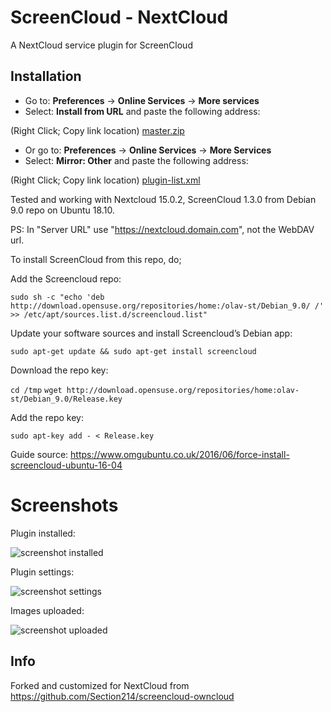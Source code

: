 # ScreenCloud - NextCloud

A NextCloud service plugin for ScreenCloud

## Installation

* Go to: **Preferences** -> **Online Services** -> **More services**
* Select: **Install from URL** and paste the following address:

(Right Click; Copy link location) [master.zip](https://github.com/tmiland/screencloud-nextcloud/archive/master.zip)

* Or go to: **Preferences** -> **Online Services** -> **More Services**
* Select: **Mirror: Other** and paste the following address:

(Right Click; Copy link location) [plugin-list.xml](https://github.com/tmiland/screencloud-nextcloud/raw/master/plugin-list.xml)

Tested and working with Nextcloud 15.0.2, ScreenCloud 1.3.0 from Debian 9.0 repo on Ubuntu 18.10.

PS: In "Server URL" use "https://nextcloud.domain.com", not the WebDAV url.

To install ScreenCloud from this repo, do;

Add the Screencloud repo:

`sudo sh -c "echo 'deb http://download.opensuse.org/repositories/home:/olav-st/Debian_9.0/ /' >> /etc/apt/sources.list.d/screencloud.list"`

Update your software sources and install Screencloud’s Debian app:

`sudo apt-get update && sudo apt-get install screencloud`

Download the repo key:

`cd /tmp`
`wget http://download.opensuse.org/repositories/home:olav-st/Debian_9.0/Release.key`

Add the repo key:

`sudo apt-key add - < Release.key`

Guide source: https://www.omgubuntu.co.uk/2016/06/force-install-screencloud-ubuntu-16-04

# Screenshots

Plugin installed:

![screenshot installed](https://raw.githubusercontent.com/tmiland/screencloud-nextcloud/master/Screenshot%20at%2017_56_41.png?raw=true "Plugin installed")

Plugin settings:

![screenshot settings](https://raw.githubusercontent.com/tmiland/screencloud-nextcloud/master/Screenshot%20at%2018_06_39.png?raw=true "Plugin settings")

Images uploaded:

![screenshot uploaded](https://raw.githubusercontent.com/tmiland/screencloud-nextcloud/master/Screenshot%20at%2018_14_08.png?raw=true "Images uploaded")

## Info

Forked and customized for NextCloud from https://github.com/Section214/screencloud-owncloud

